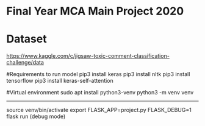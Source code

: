 # Final Year MCA Main Project 2020

# Dataset
https://www.kaggle.com/c/jigsaw-toxic-comment-classification-challenge/data

#Requirements to run model
pip3 install keras
pip3 install nltk
pip3 install tensorflow
pip3 install keras-self-attention

#Virtual environment
sudo apt install python3-venv
python3 -m venv venv

------------------------------
source venv/bin/activate
export FLASK_APP=project.py
FLASK_DEBUG=1 flask run (debug mode)
